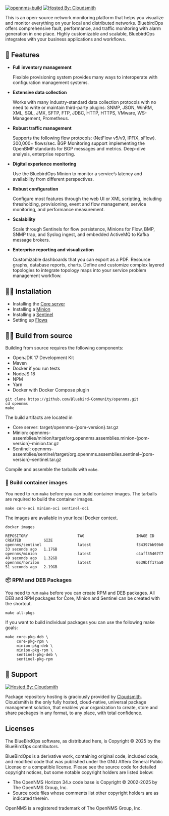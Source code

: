 [![opennms-build](https://github.com/Bluebird-Community/opennms/actions/workflows/opennms-build.yml/badge.svg)](https://github.com/Bluebird-Community/opennms/actions/workflows/opennms-build.yml) [![Hosted By: Cloudsmith](https://img.shields.io/badge/OSS%20hosting%20by-cloudsmith-blue?logo=cloudsmith&style=flat-square)](https://cloudsmith.com)

This is an open-source network monitoring platform that helps you visualize and monitor everything on your local and distributed networks.
BluebirdOps offers comprehensive fault, performance, and traffic monitoring with alarm generation in one place.
Highly customizable and scalable, BluebirdOps integrates with your business applications and workflows.

## 🦄 Features

* **Full inventory management**

	Flexible provisioning system provides many ways to interoperate with configuration management systems.

* **Extensive data collection**

	Works with many industry-standard data collection protocols with no need to write or maintain third-party plugins: SNMP, JSON, WinRM, XML, SQL, JMX, SFTP, FTP, JDBC, HTTP, HTTPS, VMware, WS-Management, Prometheus.

* **Robust traffic management**

	Supports the following flow protocols: (NetFlow v5/v9, IPFIX, sFlow). 300,000+ flows/sec. BGP Monitoring support implementing the OpenBMP standards for BGP messages and metrics. Deep-dive analysis, enterprise reporting.

* **Digital experience monitoring**

	 Use the BluebirdOps Minion to monitor a service’s latency and availability from different perspectives.

* **Robust configuration**

	Configure most features through the web UI or XML scripting, including thresholding, provisioning, event and flow management, service monitoring, and performance measurement.

* **Scalability**

	Scale through Sentinels for flow persistence, Minions for Flow, BMP, SNMP trap, and Syslog ingest, and embedded ActiveMQ to Kafka message brokers.

* **Enterprise reporting and  visualization**

	Customizable dashboards that you can export as a PDF. Resource graphs, database reports, charts. Define and customize complex layered topologies to integrate topology maps into your service problem management workflow.

## 👩‍🏭 Installation

* Installing the [Core server](docs/modules/deployment/pages/core/getting-started.adoc)
* Installing a [Minion](docs/modules/deployment/pages/minion/install.adoc)
* Installing a [Sentinel](docs/modules/deployment/pages/sentinel/runtime/install.adoc)
* Setting up [Flows](docs/modules/operation/pages/deep-dive/flows/basic.adoc)

## 👩‍🔬 Build from source

Building from source requires the following components:

* OpenJDK 17 Development Kit
* Maven
* Docker if you run tests
* NodeJS 18
* NPM
* Yarn
* Docker with Docker Compose plugin

```console
git clone https://github.com/Bluebird-Community/opennms.git
cd opennms
make
```

The build artifacts are located in

* Core server: target/opennms-{pom-version}.tar.gz
* Minion: opennms-assemblies/minion/target/org.opennms.assemblies.minion-{pom-version}-minion.tar.gz
* Sentinel: opennms-assemblies/sentinel/target/org.opennms.assemblies.sentinel-{pom-version}-sentinel.tar.gz

Compile and assemble the tarballs with `make`.

### 🐳 Build container images

You need to run `make` before you can build container images.
The tarballs are required to build the container images.

```console
make core-oci minion-oci sentinel-oci
```

The images are available in your local Docker context.

```console
docker images

REPOSITORY                      TAG                       IMAGE ID       CREATED          SIZE
opennms/sentinel                latest                    f34397bb99b0   33 seconds ago   1.17GB
opennms/minion                  latest                    c4aff35467f7   40 seconds ago   1.32GB
opennms/horizon                 latest                    0539bff17aa0   51 seconds ago   2.19GB
```


### 📦 RPM and DEB Packages

You need to run `make` before you can create RPM and DEB packages.
All DEB and RPM packages for Core, Minion and Sentinel can be created with the shortcut.

```console
make all-pkgs
```

If you want to build individual packages you can use the following make goals:

```console
make core-pkg-deb \
     core-pkg-rpm \
     minion-pkg-deb \
     minion-pkg-rpm \
     sentinel-pkg-deb \
     sentinel-pkg-rpm
```

## 🌈 Support

[![Hosted By: Cloudsmith](https://img.shields.io/badge/OSS%20hosting%20by-cloudsmith-blue?logo=cloudsmith&style=for-the-badge)](https://cloudsmith.com)

Package repository hosting is graciously provided by  [Cloudsmith](https://cloudsmith.com).
Cloudsmith is the only fully hosted, cloud-native, universal package management solution, that
enables your organization to create, store and share packages in any format, to any place, with total
confidence.

## Licenses

The BlueBirdOps software, as distributed here, is Copyright © 2025 by the BlueBirdOps contributors.

BlueBirdOps is a derivative work, containing original code, included code, and modified code that was published under the GNU Affero General Public License or a compatible license. Please see the source code for detailed copyright notices, but some notable copyright holders are listed below:

* The OpenNMS Horizon 34.x code base is Copyright © 2002-2025 by The OpenNMS Group, Inc.
* Source code files whose comments list other copyright holders are as indicated therein.

OpenNMS is a registered trademark of The OpenNMS Group, Inc. 
